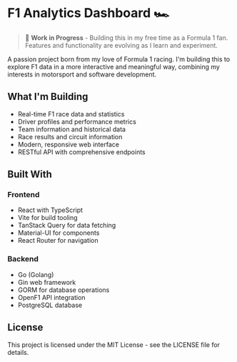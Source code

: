 # F1 Analytics Dashboard 🏎️

> 🚧 **Work in Progress** - Building this in my free time as a Formula 1 fan. Features and functionality are evolving as I learn and experiment.

A passion project born from my love of Formula 1 racing. I'm building this to explore F1 data in a more interactive and meaningful way, combining my interests in motorsport and software development.

## What I'm Building

- Real-time F1 race data and statistics
- Driver profiles and performance metrics
- Team information and historical data
- Race results and circuit information
- Modern, responsive web interface
- RESTful API with comprehensive endpoints

## Built With

### Frontend
- React with TypeScript
- Vite for build tooling
- TanStack Query for data fetching
- Material-UI for components
- React Router for navigation

### Backend
- Go (Golang)
- Gin web framework
- GORM for database operations
- OpenF1 API integration
- PostgreSQL database

## License

This project is licensed under the MIT License - see the LICENSE file for details. 
